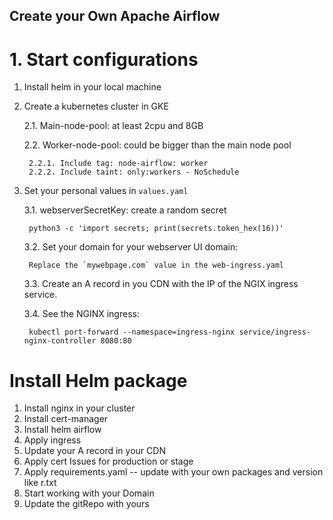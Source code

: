## Create your Own Apache Airflow

# 1. Start configurations

1. Install helm in your local machine
2. Create a kubernetes cluster in GKE

    2.1. Main-node-pool: at least 2cpu and 8GB

    2.2. Worker-node-pool: could be bigger than the main node pool

        2.2.1. Include tag: node-airflow: worker
        2.2.2. Include taint: only:workers - NoSchedule

3. Set your personal values in `values.yaml`

    3.1.  webserverSecretKey: create a random secret

        python3 -c 'import secrets; print(secrets.token_hex(16))'

    3.2. Set your domain for your webserver UI domain:

        Replace the `mywebpage.com` value in the web-ingress.yaml

    3.3. Create an A record in you CDN with the IP of the NGIX ingress service.

    3.4. See the NGINX ingress:

        kubectl port-forward --namespace=ingress-nginx service/ingress-nginx-controller 8080:80

# Install Helm package

1. Install nginx in your cluster
2. Install cert-manager
2. Install helm airflow
3. Apply ingress
4. Update your A record in your CDN
5. Apply cert Issues for production or stage
6. Apply requirements.yaml -- update with your own packages and version like r.txt
6. Start working with your Domain
7. Update the gitRepo with yours
